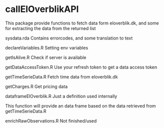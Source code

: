 # callElOverblikAPI

This package provide functions to fetch data form eloverblik.dk, and some for extracting the data from the returned list

sysdata.rda
Contains errorcodes, and some translation to text

declareVariables.R
Setting env variables

getIsAlive.R
Check if server is available

getDataAccessToken.R
Use your refresh token to get a data access token

getTimeSerieData.R
Fetch time data from eloverblik.dk

getCharges.R
Get pricing data

dataframeElOverblik.R
Just a definition used internally

This function will provide an data frame based on the data retrieved from getTimeSerieData.R

enrichRawObservations.R
Not finished/used






